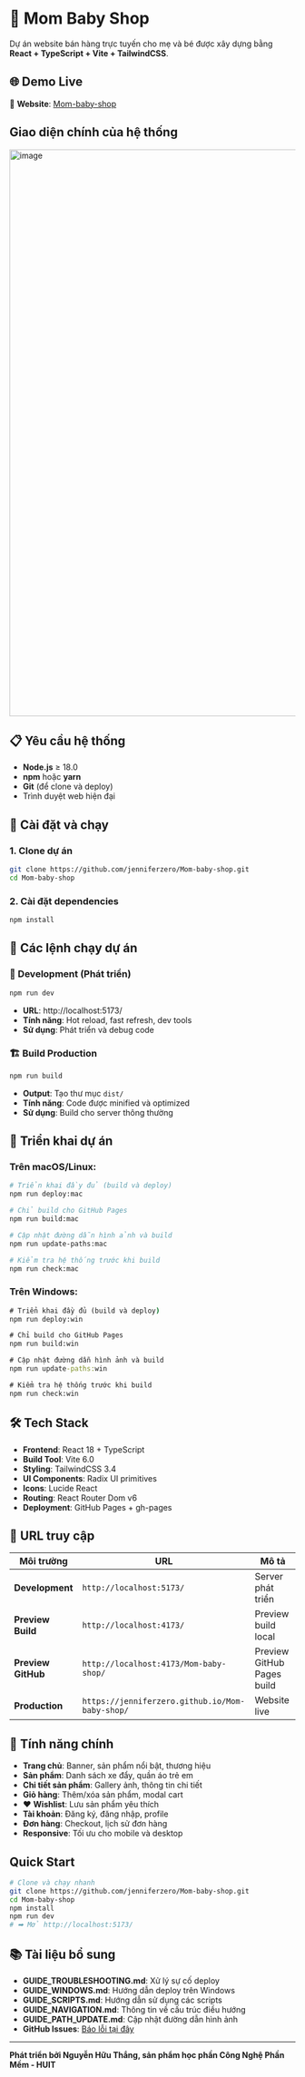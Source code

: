 
# 🛒 Mom Baby Shop

Dự án website bán hàng trực tuyến cho mẹ và bé được xây dựng bằng **React + TypeScript + Vite + TailwindCSS**.

## 🌐 Demo Live

🔗 **Website**: [Mom-baby-shop](https://infinityzero3000.github.io/Mom-baby-shop/)

## Giao diện chính của hệ thống 

<img width="1792" height="999" alt="image" src="https://github.com/user-attachments/assets/8bdcbbb6-0e83-4fe6-8468-d4b51d778d76" />

## 📋 Yêu cầu hệ thống

- **Node.js** ≥ 18.0
- **npm** hoặc **yarn**
- **Git** (để clone và deploy)
- Trình duyệt web hiện đại

## 🚀 Cài đặt và chạy

### 1. Clone dự án
```bash
git clone https://github.com/jenniferzero/Mom-baby-shop.git
cd Mom-baby-shop
```

### 2. Cài đặt dependencies
```bash
npm install
```

## 🎯 Các lệnh chạy dự án

### 🔧 Development (Phát triển)
```bash
npm run dev
```
- **URL**: http://localhost:5173/
- **Tính năng**: Hot reload, fast refresh, dev tools
- **Sử dụng**: Phát triển và debug code

### 🏗️ Build Production
```bash
npm run build
```
- **Output**: Tạo thư mục `dist/`
- **Tính năng**: Code được minified và optimized
- **Sử dụng**: Build cho server thông thường


## 🚀 Triển khai dự án

### Trên macOS/Linux:
```bash
# Triển khai đầy đủ (build và deploy)
npm run deploy:mac

# Chỉ build cho GitHub Pages
npm run build:mac

# Cập nhật đường dẫn hình ảnh và build
npm run update-paths:mac

# Kiểm tra hệ thống trước khi build
npm run check:mac
```

### Trên Windows:
```cmd
# Triển khai đầy đủ (build và deploy)
npm run deploy:win

# Chỉ build cho GitHub Pages
npm run build:win

# Cập nhật đường dẫn hình ảnh và build
npm run update-paths:win

# Kiểm tra hệ thống trước khi build
npm run check:win
```

## 🛠️ Tech Stack

- **Frontend**: React 18 + TypeScript
- **Build Tool**: Vite 6.0
- **Styling**: TailwindCSS 3.4
- **UI Components**: Radix UI primitives
- **Icons**: Lucide React
- **Routing**: React Router Dom v6
- **Deployment**: GitHub Pages + gh-pages

## 📱 URL truy cập

| Môi trường | URL | Mô tả |
|------------|-----|-------|
| **Development** | `http://localhost:5173/` | Server phát triển |
| **Preview Build** | `http://localhost:4173/` | Preview build local |
| **Preview GitHub** | `http://localhost:4173/Mom-baby-shop/` | Preview GitHub Pages build |
| **Production** | `https://jenniferzero.github.io/Mom-baby-shop/` | Website live |

## 🎨 Tính năng chính

-  **Trang chủ**: Banner, sản phẩm nổi bật, thương hiệu
-  **Sản phẩm**: Danh sách xe đẩy, quần áo trẻ em
-  **Chi tiết sản phẩm**: Gallery ảnh, thông tin chi tiết
-  **Giỏ hàng**: Thêm/xóa sản phẩm, modal cart
- ❤ **Wishlist**: Lưu sản phẩm yêu thích
-  **Tài khoản**: Đăng ký, đăng nhập, profile
-  **Đơn hàng**: Checkout, lịch sử đơn hàng
-  **Responsive**: Tối ưu cho mobile và desktop

##  Quick Start

```bash
# Clone và chạy nhanh
git clone https://github.com/jenniferzero/Mom-baby-shop.git
cd Mom-baby-shop
npm install
npm run dev
# ➡ Mở http://localhost:5173/
```

## 📚 Tài liệu bổ sung

-  **GUIDE_TROUBLESHOOTING.md**: Xử lý sự cố deploy
-  **GUIDE_WINDOWS.md**: Hướng dẫn deploy trên Windows
-  **GUIDE_SCRIPTS.md**: Hướng dẫn sử dụng các scripts
-  **GUIDE_NAVIGATION.md**: Thông tin về cấu trúc điều hướng
-  **GUIDE_PATH_UPDATE.md**: Cập nhật đường dẫn hình ảnh
-  **GitHub Issues**: [Báo lỗi tại đây](https://github.com/jenniferzero/Mom-baby-shop/issues)

---

**Phát triển bởi Nguyễn Hữu Thắng, sản phẩm học phần Công Nghệ Phần Mềm - HUIT**
